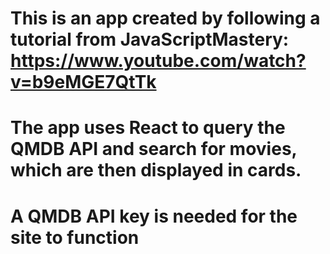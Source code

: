 # This is an app created by following a tutorial from JavaScriptMastery: https://www.youtube.com/watch?v=b9eMGE7QtTk
# The app uses React to query the QMDB API and search for movies, which are then displayed in cards.
# A QMDB API key is needed for the site to function

